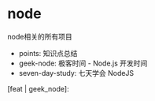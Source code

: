 # node
node相关的所有项目

* points: 知识点总结
* geek-node: 极客时间 - Node.js 开发时间
* seven-day-study: 七天学会 NodeJS

[feat | geek_node]: 